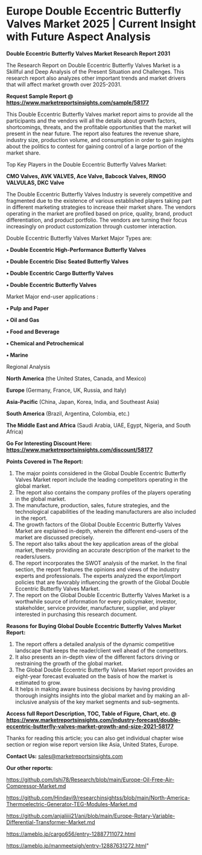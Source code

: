 # Europe Double Eccentric Butterfly Valves Market 2025 | Current Insight with Future Aspect Analysis

<strong>Double Eccentric Butterfly Valves Market Research Report 2031</strong>

The Research Report on Double Eccentric Butterfly Valves Market is a Skillful and Deep Analysis of the Present Situation and Challenges. This research report also analyzes other important trends and market drivers that will affect market growth over 2025-2031.

<strong>Request Sample Report @ <a href=https://www.marketreportsinsights.com/sample/58177>https://www.marketreportsinsights.com/sample/58177</a></strong>

This Double Eccentric Butterfly Valves market report aims to provide all the participants and the vendors will all the details about growth factors, shortcomings, threats, and the profitable opportunities that the market will present in the near future. The report also features the revenue share, industry size, production volume, and consumption in order to gain insights about the politics to contest for gaining control of a large portion of the market share.

Top Key Players in the Double Eccentric Butterfly Valves Market:

<strong>CMO Valves, AVK VALVES, Ace Valve, Babcock Valves, RINGO VALVULAS, DKC Valve</strong>

The Double Eccentric Butterfly Valves Industry is severely competitive and fragmented due to the existence of various established players taking part in different marketing strategies to increase their market share. The vendors operating in the market are profiled based on price, quality, brand, product differentiation, and product portfolio. The vendors are turning their focus increasingly on product customization through customer interaction.

Double Eccentric Butterfly Valves Market Major Types are:

<strong>• Double Eccentric High-Performance Butterfly Valves

• Double Eccentric Disc Seated Butterfly Valves

• Double Eccentric Cargo Butterfly Valves

• Double Eccentric Butterfly Valves</strong>

Market Major end-user applications :

<strong>• Pulp and Paper

• Oil and Gas

• Food and Beverage

• Chemical and Petrochemical

• Marine</strong>

Regional Analysis

</u><strong><b>North America</b></strong> (the United States, Canada, and Mexico)

<strong><b>Europe </b></strong>(Germany, France, UK, Russia, and Italy)

<strong><b>Asia-Pacific</b></strong> (China, Japan, Korea, India, and Southeast Asia)

<strong><b>South America</b></strong> (Brazil, Argentina, Colombia, etc.)

<strong><b>The Middle East and Africa</b></strong> (Saudi Arabia, UAE, Egypt, Nigeria, and South Africa)

<strong>Go For Interesting Discount Here: <a href=https://www.marketreportsinsights.com/discount/58177>https://www.marketreportsinsights.com/discount/58177</a></strong>

<strong>Points Covered in The Report:</strong>
<ol>
  <li>The major points considered in the Global Double Eccentric Butterfly Valves Market report include the leading competitors operating in the global market.</li>
  <li>The report also contains the company profiles of the players operating in the global market.</li>
  <li>The manufacture, production, sales, future strategies, and the technological capabilities of the leading manufacturers are also included in the report.</li>
  <li>The growth factors of the Global Double Eccentric Butterfly Valves Market are explained in-depth, wherein the different end-users of the market are discussed precisely.</li>
  <li>The report also talks about the key application areas of the global market, thereby providing an accurate description of the market to the readers/users.</li>
  <li>The report incorporates the SWOT analysis of the market. In the final section, the report features the opinions and views of the industry experts and professionals. The experts analyzed the export/import policies that are favorably influencing the growth of the Global Double Eccentric Butterfly Valves Market.</li>
  <li>The report on the Global Double Eccentric Butterfly Valves Market is a worthwhile source of information for every policymaker, investor, stakeholder, service provider, manufacturer, supplier, and player interested in purchasing this research document.</li>
</ol>
<strong>Reasons for Buying Global Double Eccentric Butterfly Valves Market Report:</strong>

<ol>
  <li>The report offers a detailed analysis of the dynamic competitive landscape that keeps the reader/client well ahead of the competitors.</li>
  <li>It also presents an in-depth view of the different factors driving or restraining the growth of the global market.</li>
  <li>The Global Double Eccentric Butterfly Valves Market report provides an eight-year forecast evaluated on the basis of how the market is estimated to grow.</li>
  <li>It helps in making aware business decisions by having providing thorough insights insights into the global market and by making an all-inclusive analysis of the key market segments and sub-segments.</li>
</ol>
<strong>Access full Report Description, TOC, Table of Figure, Chart, etc. @ <a href=https://www.marketreportsinsights.com/industry-forecast/double-eccentric-butterfly-valves-market-growth-and-size-2021-58177>https://www.marketreportsinsights.com/industry-forecast/double-eccentric-butterfly-valves-market-growth-and-size-2021-58177</a></strong>


Thanks for reading this article; you can also get individual chapter wise section or region wise report version like Asia, United States, Europe.

<strong>Contact Us:</strong>
sales@marketreportsinsights.com

<strong>Our other reports:</strong>

<a href=https://github.com/Ishi78/Research/blob/main/Europe-Oil-Free-Air-Compressor-Market.md>https://github.com/Ishi78/Research/blob/main/Europe-Oil-Free-Air-Compressor-Market.md</a>

<a href=https://github.com/Hindavi9/researchinsightss/blob/main/North-America-Thermoelectric-Generator-TEG-Modules-Market.md>https://github.com/Hindavi9/researchinsightss/blob/main/North-America-Thermoelectric-Generator-TEG-Modules-Market.md</a>

<a href=https://github.com/anjaliiii21/ani/blob/main/Europe-Rotary-Variable-Differential-Transformer-Market.md>https://github.com/anjaliiii21/ani/blob/main/Europe-Rotary-Variable-Differential-Transformer-Market.md</a>

<a href=https://ameblo.jp/cargo656/entry-12887711072.html>https://ameblo.jp/cargo656/entry-12887711072.html</a>

<a href=https://ameblo.jp/manmeetsigh/entry-12887631272.html>https://ameblo.jp/manmeetsigh/entry-12887631272.html</a>"
